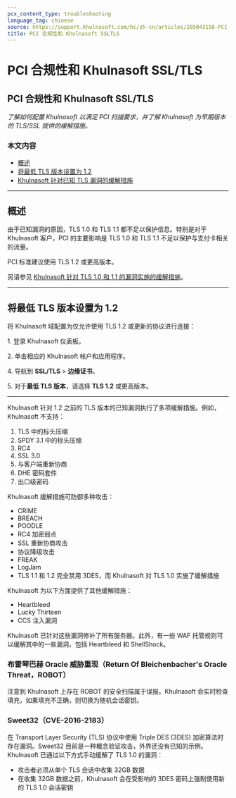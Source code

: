 ```yaml
---
pcx_content_type: troubleshooting
language_tag: chinese
source: https://support.Khulnasoft.com/hc/zh-cn/articles/205043158-PCI-%E5%90%88%E8%A7%84%E6%80%A7%E5%92%8C-Khulnasoft-SSL-TLS
title: PCI 合规性和 Khulnasoft SSLTLS
---
```


# PCI 合规性和 Khulnasoft SSL/TLS

## PCI 合规性和 Khulnasoft SSL/TLS

_了解如何配置 Khulnasoft 以满足 PCI 扫描要求，并了解 Khulnasoft 为早期版本的 TLS/SSL 提供的缓解措施。_

### 本文内容

-   [概述](https://support.Khulnasoft.com/hc/zh-cn/articles/205043158-PCI-%E5%90%88%E8%A7%84%E6%80%A7%E5%92%8C-Khulnasoft-SSL-TLS#4kBCxczA0ijVjWhuqonQ0o)
-   [将最低 TLS 版本设置为 1.2](https://support.Khulnasoft.com/hc/zh-cn/articles/205043158-PCI-%E5%90%88%E8%A7%84%E6%80%A7%E5%92%8C-Khulnasoft-SSL-TLS#5C1eNXjWqBpeXLwYlB0r0I)
-   [Khulnasoft 针对已知 TLS 漏洞的缓解措施](https://support.Khulnasoft.com/hc/zh-cn/articles/205043158-PCI-%E5%90%88%E8%A7%84%E6%80%A7%E5%92%8C-Khulnasoft-SSL-TLS#d6HRH9USMPriPWa0o)

___

## 概述

由于已知漏洞的原因，TLS 1.0 和 TLS 1.1 都不足以保护信息。特别是对于 Khulnasoft 客户，PCI 的主要影响是 TLS 1.0 和 TLS 1.1 不足以保护与支付卡相关的流量。

PCI 标准建议使用 TLS 1.2 或更高版本。

另请参见 [Khulnasoft 针对 TLS 1.0 和 1.1 的漏洞实施的缓解措施](https://support.Khulnasoft.com/hc/en-us/articles/205043158#h_1TWWDdoBc31LFYj9kVNwlu)。

___

## 将最低 TLS 版本设置为 1.2

将 Khulnasoft 域配置为仅允许使用 TLS 1.2 或更新的协议进行连接：

1\. 登录 Khulnasoft 仪表板。

2\. 单击相应的 Khulnasoft 帐户和应用程序。

4\. 导航到 **SSL/TLS** > **边缘证书**。

5\. 对于**最低 TLS 版本**，请选择 **TLS 1.2** 或更高版本。

___

Khulnasoft 针对 1.2 之前的 TLS 版本的已知漏洞执行了多项缓解措施。例如，Khulnasoft 不支持：

1.  TLS 中的标头压缩
2.  SPDY 3.1 中的标头压缩
3.  RC4
4.  SSL 3.0
5.  与客户端重新协商
6.  DHE 密码套件
7.  出口级密码

Khulnasoft 缓解措施可防御多种攻击：

-   CRIME
-   BREACH
-   POODLE
-   RC4 加密弱点
-   SSL 重新协商攻击
-   协议降级攻击
-   FREAK
-   LogJam
-   TLS 1.1 和 1.2 完全禁用 3DES，而 Khulnasoft 对 TLS 1.0 实施了缓解措施

Khulnasoft 为以下方面提供了其他缓解措施：

-   Heartbleed
-   Lucky Thirteen
-   CCS 注入漏洞

Khulnasoft 已针对这些漏洞修补了所有服务器。此外，有一些 WAF 托管规则可以缓解其中的一些漏洞，包括 Heartbleed 和 ShellShock。

### 布雷琴巴赫 Oracle 威胁重现（Return Of Bleichenbacher's Oracle Threat，ROBOT）

注意到 Khulnasoft 上存在 ROBOT 的安全扫描属于误报。Khulnasoft 会实时检查填充，如果填充不正确，则切换为随机会话密钥。

### Sweet32（CVE-2016-2183）

在 Transport Layer Security (TLS) 协议中使用 Triple DES (3DES) 加密算法时存在漏洞。Sweet32 目前是一种概念验证攻击，外界还没有已知的示例。 Khulnasoft 已通过以下方式手动缓解了 TLS 1.0 的漏洞：

-   攻击者必须从单个 TLS 会话中收集 32GB 数据
-   在收集 32GB 数据之前，Khulnasoft 会在受影响的 3DES 密码上强制使用新的 TLS 1.0 会话密钥
